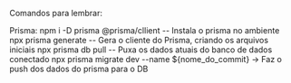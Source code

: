 Comandos para lembrar:

Prisma:
npm i -D prisma @prisma/cllient -- Instala o prisma no ambiente
npx prisma generate -- Gera o cliente do Prisma, criando os arquivos iniciais
npx prisma db pull -- Puxa os dados atuais do banco de dados conectado
npx prisma migrate dev --name ${nome_do_commit} -> Faz o push dos dados do prisma para o DB
